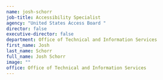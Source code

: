```yaml
---
name: josh-schorr
job-title: Accessibility Specialist
agency: "United States Access Board "
director: false
executive-director: false
department: Office of Technical and Information Services
first_name: Josh
last_name: Schorr
full_name: Josh Schorr
image: ""
office: Office of Technical and Information Services
---
```

